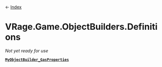 ← [Index](index)
# VRage.Game.ObjectBuilders.Definitions
_Not yet ready for use_

**[`MyObjectBuilder_GasProperties`](VRage.Game.ObjectBuilders.Definitions.MyObjectBuilder_GasProperties)**  
